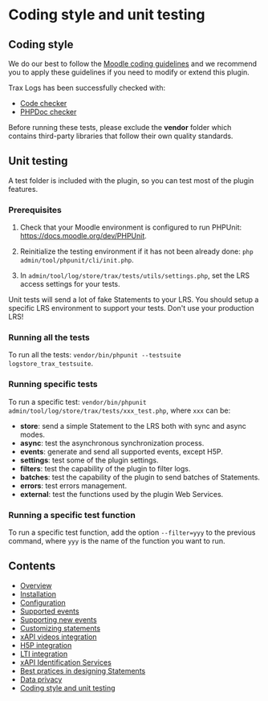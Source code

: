 # Coding style and unit testing

## Coding style

We do our best to follow the [Moodle coding guidelines](https://docs.moodle.org/dev/Coding_style) and we recommend you to apply these guidelines if you need to modify or extend this plugin.

Trax Logs has been successfully checked with:
- [Code checker](http://moodle.org/plugins/view.php?plugin=local_codechecker)
- [PHPDoc checker](https://github.com/marinaglancy/moodle-local_moodlecheck)

Before running these tests, please exclude the **vendor** folder which contains third-party libraries that follow their own quality standards.


## Unit testing

A test folder is included with the plugin, so you can test most of the plugin features.


### Prerequisites

1. Check that your Moodle environment is configured to run PHPUnit: https://docs.moodle.org/dev/PHPUnit.

2. Reinitialize the testing environment if it has not been already done: `php admin/tool/phpunit/cli/init.php`.

3. In `admin/tool/log/store/trax/tests/utils/settings.php`, set the LRS access settings for your tests.

<aside class="warning">
    Unit tests will send a lot of fake Statements to your LRS. 
    You should setup a specific LRS environment to support your tests.
    Don't use your production LRS!
</aside>


### Running all the tests

To run all the tests: `vendor/bin/phpunit --testsuite logstore_trax_testsuite`.


### Running specific tests

To run a specific test: `vendor/bin/phpunit admin/tool/log/store/trax/tests/xxx_test.php`, where `xxx` can be:

- **store**: send a simple Statement to the LRS both with sync and async modes.
- **async**: test the asynchronous synchronization process.
- **events**: generate and send all supported events, except H5P.
- **settings**: test some of the plugin settings.
- **filters**: test the capability of the plugin to filter logs.
- **batches**: test the capability of the plugin to send batches of Statements.
- **errors**: test errors management.
- **external**: test the functions used by the plugin Web Services.


### Running a specific test function

To run a specific test function, add the option `--filter=yyy` to the previous command, 
where `yyy` is the name of the function you want to run.


## Contents

* [Overview](../README.md)
* [Installation](install.md)
* [Configuration](config.md)
* [Supported events](events.md)
* [Supporting new events](extend.md)
* [Customizing statements](custom.md)
* [xAPI videos integration](vid.md)
* [H5P integration](h5p.md)
* [LTI integration](lti.md)
* [xAPI Identification Services](id.md)
* [Best pratices in designing Statements](best-practices.md)
* [Data privacy](privacy.md)
* [Coding style and unit testing](test.md)
